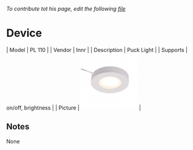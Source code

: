 
*To contribute tot his page, edit the following
[file](https://github.com/Koenkk/zigbee2mqtt.io/blob/master/docgen/device_page_notes.js)*

# Device

| Model | PL 110  |
| Vendor  | Innr  |
| Description | Puck Light |
| Supports | on/off, brightness |
| Picture | ![../images/devices/PL-110.jpg](../images/devices/PL-110.jpg) |

## Notes

None
